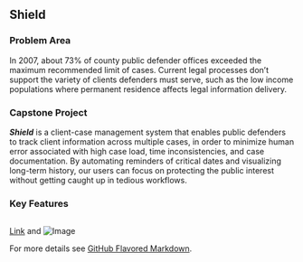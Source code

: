 ## Shield 
### Problem Area
In 2007, about 73% of county public defender offices exceeded the maximum recommended limit of cases. Current legal processes don’t support the variety of clients defenders must serve, such as the low income populations where permanent residence affects legal information delivery. 

### Capstone Project
_**Shield**_ is a client-case management system that enables public defenders to track client information across multiple cases, in order to minimize human error associated with high case load, time inconsistencies, and case documentation. By automating reminders of critical dates and visualizing long-term history, our users can focus on protecting the public interest without getting caught up in tedious workflows.


### Key Features
```markdown

```
[Link](url) and ![Image](src)

For more details see [GitHub Flavored Markdown](https://guides.github.com/features/mastering-markdown/).

